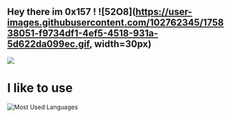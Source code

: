 
## Hey there im 0x157 !   ![52O8](https://user-images.githubusercontent.com/102762345/175838051-f9734df1-4ef5-4518-931a-5d622da099ec.gif, width=30px)




<img src="https://img.shields.io/badge/-Python-f7e80c?logo=Python&logoColor=0d0d0d">

# I like to use 
![Most Used Languages](https://github-readme-stats.vercel.app/api/top-langs/?username=0x157&show_icons=true&theme=radical)




<!-- ![Github Stats](https://github-readme-stats.vercel.app/api?username=0x157&count_private=true&show_icons=true&theme=radical) -->
